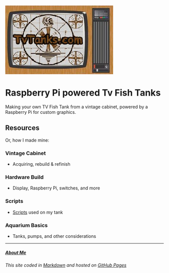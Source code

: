 ![TvTanks logo](/assets/images/tvtanktv.JPG)

# Raspberry Pi powered Tv Fish Tanks

Making your own TV Fish Tank from a vintage cabinet, powered by a Raspberry Pi for custom graphics. 

## Resources

Or, how I made mine:

### Vintage Cabinet

- Acquiring, rebuild & refinish

### Hardware Build

- Display, Raspberry Pi, switches, and more

### Scripts

- [Scripts](/scripts) used on my tank

### Aquarium Basics

- Tanks, pumps, and other considerations

---

##### [About Me](/about.md)

###### This site coded in [Markdown](https://raw.githubusercontent.com/martinvicknair/tvtanks.com/main/README.md) and hosted on [GitHub Pages](https://github.com/martinvicknair/tvtanks.com)
